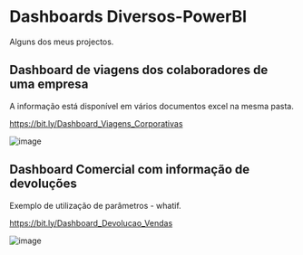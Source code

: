 # Dashboards Diversos-PowerBI
Alguns dos meus projectos.

## Dashboard de viagens dos colaboradores de uma empresa 
A informação está disponível em vários documentos excel na mesma pasta.

https://bit.ly/Dashboard_Viagens_Corporativas

![image](https://user-images.githubusercontent.com/10911021/155413195-d29a393c-0820-44ff-9faf-3d5769d70e30.png)

## Dashboard Comercial com informação de devoluções 
Exemplo de utilização de parâmetros - whatif.

https://bit.ly/Dashboard_Devolucao_Vendas

![image](https://user-images.githubusercontent.com/10911021/155413252-eb6eef5f-af12-446f-a20f-258c4fea2547.png)
